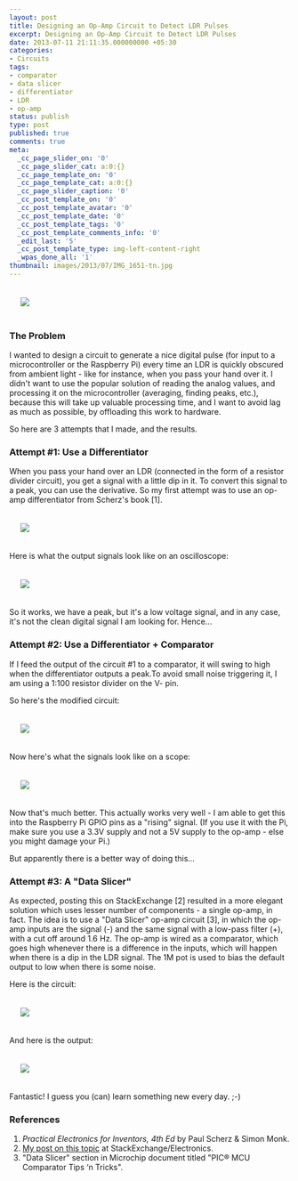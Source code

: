 ```yaml
---
layout: post
title: Designing an Op-Amp Circuit to Detect LDR Pulses
excerpt: Designing an Op-Amp Circuit to Detect LDR Pulses
date: 2013-07-11 21:11:35.000000000 +05:30
categories:
- Circuits
tags:
- comparator
- data slicer
- differentiator
- LDR
- op-amp
status: publish
type: post
published: true
comments: true
meta:
  _cc_page_slider_on: '0'
  _cc_page_slider_cat: a:0:{}
  _cc_page_template_on: '0'
  _cc_page_template_cat: a:0:{}
  _cc_page_slider_caption: '0'
  _cc_post_template_on: '0'
  _cc_post_template_avatar: '0'
  _cc_post_template_date: '0'
  _cc_post_template_tags: '0'
  _cc_post_template_comments_info: '0'
  _edit_last: '5'
  _cc_post_template_type: img-left-content-right
  _wpas_done_all: '1'
thumbnail: images/2013/07/IMG_1651-tn.jpg
---
```

<p style="padding: 20px;">
<img src="{{ site.baseurl }}/images/2013/07/IMG_1651.jpg"/>
</p>
<h3>The Problem</h3>
<p>I wanted to design a circuit to generate a nice digital pulse (for input to a microcontroller or the Raspberry Pi) every time an LDR is quickly obscured from ambient light - like for instance, when you pass your hand over it. I didn't want to use the popular solution of reading the analog values, and processing it on the microcontroller (averaging, finding peaks, etc.), because this will take up valuable processing time, and I want to avoid lag as much as possible, by offloading this work to hardware.</p>
<p>So here are 3 attempts that I made, and the results.</p>
<p><!--more--></p>
<h3>Attempt #1: Use a Differentiator</h3>
<p>When you pass your hand over an LDR (connected in the form of a resistor divider circuit), you get a signal with a little dip in it. To convert this signal to a peak, you can use the derivative. So my first attempt was to use an op-amp differentiator from Scherz's book [1]. </p>

<p style="padding: 20px;">
<img src="{{ site.baseurl }}/images/2013/07/IMG_1648.jpg"/>
</p>
<p>Here is what the output signals look like on an oscilloscope: </p>

<p style="padding: 20px;">
<img src="{{ site.baseurl }}/images/2013/07/IMG_1645.jpg"/>
</p>
<p>So it works, we have a peak, but it's a low voltage signal, and in any case, it's not the clean digital signal I am looking for. Hence...</p>
<h3>Attempt #2: Use a Differentiator + Comparator</h3>
<p>If I feed the output of the circuit #1 to a comparator, it will swing to high when the differentiator outputs a peak.To avoid small noise triggering it, I am using a 1:100 resistor divider on the V- pin.</p>
<p>So here's the modified circuit:</p>

<p style="padding: 20px;">
<img src="{{ site.baseurl }}/images/2013/07/IMG_1654.jpg" />
</p>

<p>Now here's what the signals look like on a scope:</p>
<p style="padding: 20px;">
<img src="{{ site.baseurl }}/images/2013/07/IMG_1649.jpg"/>
</p>
<p>Now that's much better. This actually works very well - I am able to get this into the Raspberry Pi GPIO pins as a "rising" signal. (If you use it with the Pi, make sure you use a 3.3V supply and not a 5V supply to the op-amp - else you might damage your Pi.)</p>
<p>But apparently there is a better way of doing this...</p>
<h3>Attempt #3: A "Data Slicer"</h3>
<p>As expected, posting this on StackExchange [2] resulted in a more elegant solution which uses lesser number of components - a single op-amp, in fact. The idea is to use a "Data Slicer" op-amp circuit [3], in which the op-amp inputs are the signal (-) and the same signal with a low-pass filter (+), with a cut off around 1.6 Hz. The op-amp is wired as a comparator, which goes high whenever there is a difference in the inputs, which will happen when there is a dip in the LDR signal. The 1M pot is used to bias the default output to low when there is some noise.</p>
<p>Here is the circuit:</p>
<p style="padding: 20px;">
<img src="{{ site.baseurl }}/images/2013/07/IMG_1655.jpg"/>
</p>
<p>And here is the output:</p>
<p style="padding: 20px;">
<img src="{{ site.baseurl }}/images/2013/07/IMG_1651.jpg" />
</p>
<p>Fantastic! I guess you (can) learn something new every day. ;-)</p>
<h3>References</h3>
<ol>
<li>
<em>Practical Electronics for Inventors, 4th Ed</em> by Paul Scherz & Simon Monk.
</li>
<li>
<a href="http://electronics.stackexchange.com/questions/75512/designing-an-op-amp-circuit-to-generate-a-digital-pulse-from-ldr">My post on this topic</a> at StackExchange/Electronics.
</li>
<li>
"Data Slicer" section in Microchip document titled "PIC® MCU Comparator Tips ‘n Tricks".
</li>
</ol>

